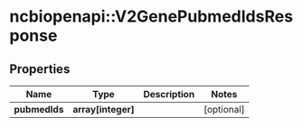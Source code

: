 # ncbiopenapi::V2GenePubmedIdsResponse


## Properties
Name | Type | Description | Notes
------------ | ------------- | ------------- | -------------
**pubmedIds** | **array[integer]** |  | [optional] 


